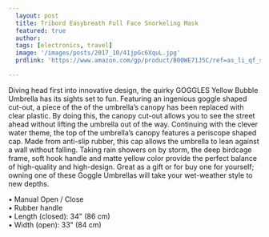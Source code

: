 ```yaml
---
  layout: post
  title: Tribord Easybreath Full Face Snorkeling Mask
  featured: true
  author: 
  tags: [electronics, travel]
  image: '/images/posts/2017_10/41jpGc6XquL.jpg'
  prdlink: 'https://www.amazon.com/gp/product/B00WE71J5C/ref=as_li_qf_sp_asin_il_tl?ie=UTF8&tag=ehdwhqkr-20&camp=1789&creative=9325&linkCode=as2&creativeASIN=B00WE71J5C&linkId=e8322404438b2fdcb289f5f2d0007417'

---
```


Diving head first into innovative design, the quirky GOGGLES Yellow Bubble Umbrella has its sights set to fun. Featuring an ingenious goggle shaped cut-out, a piece of the of the umbrella’s canopy has been replaced with clear plastic. By doing this, the canopy cut-out allows you to see the street ahead without lifting the umbrella out of the way. Continuing with the clever water theme, the top of the umbrella’s canopy features a periscope shaped cap. Made from anti-slip rubber, this cap allows the umbrella to lean against a wall without falling. Taking rain showers on by storm, the deep birdcage frame, soft hook handle and matte yellow color provide the perfect balance of high-quality and high-design. Great as a gift or for buy one for yourself; owning one of these Goggle Umbrellas will take your wet-weather style to new depths.


• Manual Open / Close<br>
• Rubber handle<br>
• Length (closed): 34" (86 cm)<br>
• Width (open): 33" (84 cm)<br>